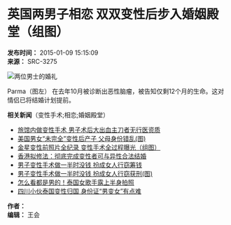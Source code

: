 # 英国两男子相恋 双双变性后步入婚姻殿堂（组图）

**发布时间：** 2015-01-09 15:15:09  
**来源：** SRC-3275  

![两位男士的婚礼](http://news.cnhubei.com/xw/gj/201501/W020150109549105637365.jpg)

Parma（图左） 在去年10月被诊断出恶性脑瘤，被告知仅剩12个月的生命。这对情侣已将结婚计划提前。

**相关新闻**（变性手术;相恋;婚姻殿堂）

- [旅馆内做变性手术 男子术后大出血主刀者无行医资质](../../gn/201611/t3737357.shtml)
- [美国男女“未完全”变性后产子 父母身份错乱(图)](../201408/t3012793.shtml)
- [金星变性前照片全纪录 变性手术全过程曝光（组图）](../../yl/201407/t2979503.shtml)
- [香港拟修法：彻底完成变性者可与异性合法结婚](../../gn/201402/t2850805.shtml)
- [男子变性手术做一半时没钱 扮成女人行窃筹钱](../../gn/201301/t2443323.shtml)
- [男子变性手术做一半时没钱 扮成女人行窃获刑(图)](../../gn/201301/t2442913.shtml)
- [怎么看都是男的！泰国女歌手露上半身拍照](../../yl/201605/t3629417.shtml)
- [四川小伙泰国变性归国 身份证“男变女”有点难](../../gn/201507/t3326990.shtml)

**作者：**   
**编辑：** 王会  